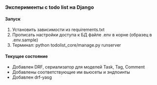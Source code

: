 ### Эксперименты с todo list на Django
#### Запуск
1. Установить зависимости из requirements.txt
2. Прописать настройки доступа к БД файле .env в корне (образец в .env.sample)
3. Терминал: python todolist_core/manage.py runserver

#### Текущее состояние
- Добавлен DRF, сериализатор для моделей Task, Tag, Comment
- Добавлены соответствующие им вьюсеты и эндпоинты
- Добавлен drf-yasg
